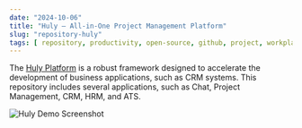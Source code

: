 ```yaml
---
date: "2024-10-06"
title: "Huly — All-in-One Project Management Platform"
slug: "repository-huly"
tags: [ repository, productivity, open-source, github, project, workplace ]
---
```




The [Huly Platform][1] is a robust framework designed to accelerate the development of business applications, such as CRM systems. This repository includes several applications, such as Chat, Project Management, CRM, HRM, and ATS.

![Huly Demo Screenshot][2]



  [1]: https://github.com/hcengineering/platform
  [2]: https://huly.io/_next/image?url=%2F_next%2Fstatic%2Fmedia%2Fhero-illustration.7100a376.jpg&w=1920&q=75
